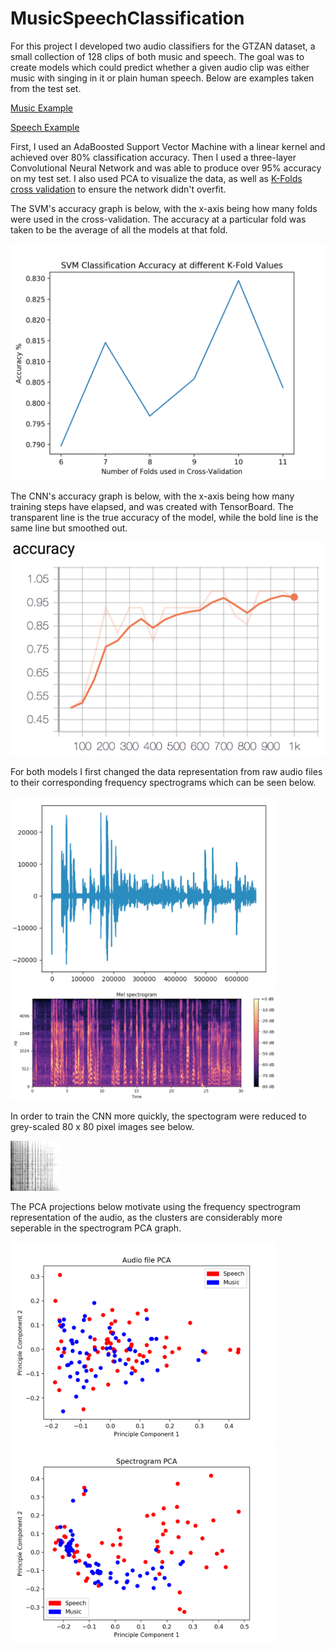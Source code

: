 # MusicSpeechClassification
For this project I developed two audio classifiers for the GTZAN dataset, a small collection of 128 clips of both music and speech. The goal was to create models which could predict whether a given audio clip was either music with singing in it or plain human speech. Below are examples taken from the test set.

[Music Example](GTZAN%20Examples/bagpipe.wav)

[Speech Example](GTZAN%20Examples/comedy.wav)

First, I used an AdaBoosted Support Vector Machine with a linear kernel and achieved over 80% classification accuracy. Then I used a three-layer Convolutional Neural Network and was able to produce over 95% accuracy on my test set. I also used PCA to visualize the data, as well as [K-Folds cross validation](https://en.wikipedia.org/wiki/Cross-validation_(statistics)#k-fold_cross-validation) to ensure the network didn't overfit.

The SVM's accuracy graph is below, with the x-axis being how many folds were used in the cross-validation. The accuracy at a particular fold was taken to be the average of all the models at that fold. 

![SVM Accuracy](Results/SVM_Accuracy_Graph.png)

The CNN's accuracy graph is below, with the x-axis being how many training steps have elapsed, and was created with TensorBoard. The transparent line is the true accuracy of the model, while the bold line is the same line but smoothed out. 

![CNN Accuracy](Results/CNN_Accuracy_Graph.png)

For both models I first changed the data representation from raw audio files to their corresponding frequency spectrograms which can be seen below. 

<img src=Results/Raw_Audio.png width="425"/> <img src=Results/Spectrogram.png width="425"/> 

In order to train the CNN more quickly, the spectogram were reduced to grey-scaled 80 x 80 pixel images see below. 

![Small_Spectrogram](Results/Grey_Small_Spectrogram.png)

The PCA projections below motivate using the frequency spectrogram representation of the audio, as the clusters are considerably more seperable in the spectrogram PCA graph.

<img src="https://raw.githubusercontent.com/Toback/MusicSpeechClassification/master/Results/Audio_File_PCA.png" width="425"/> <img src="https://raw.githubusercontent.com/Toback/MusicSpeechClassification/master/Results/Spectrogram_PCA.png" width="425"/> 
